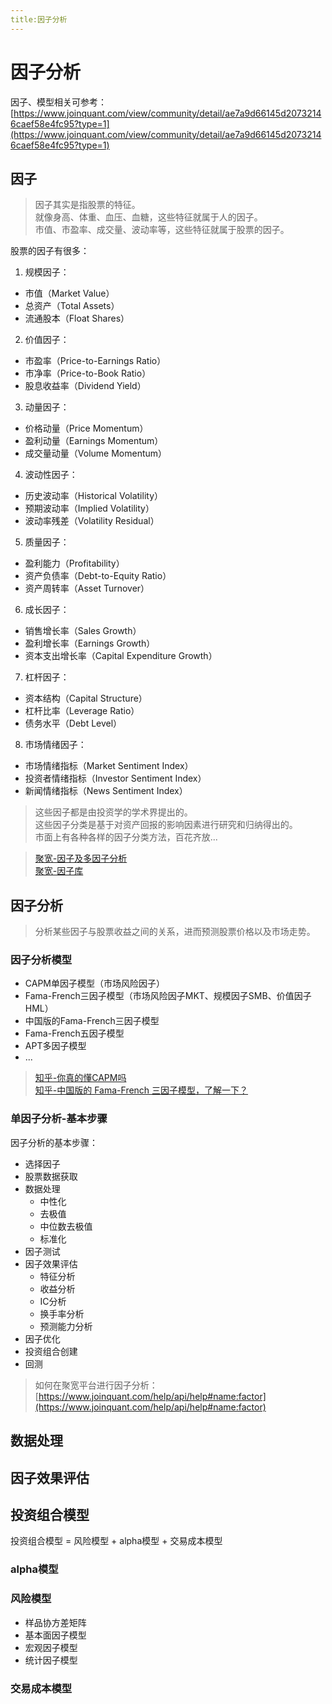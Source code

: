 ```yaml
---
title:因子分析
---
```


# 因子分析

因子、模型相关可参考：[https://www.joinquant.com/view/community/detail/ae7a9d66145d20732146caef58e4fc95?type=1](https://www.joinquant.com/view/community/detail/ae7a9d66145d20732146caef58e4fc95?type=1)

## 因子

> 因子其实是指股票的特征。  
> 就像身高、体重、血压、血糖，这些特征就属于人的因子。  
> 市值、市盈率、成交量、波动率等，这些特征就属于股票的因子。

股票的因子有很多：
1. 规模因子：
- 市值（Market Value）
- 总资产（Total Assets）
- 流通股本（Float Shares）

2. 价值因子：
- 市盈率（Price-to-Earnings Ratio）
- 市净率（Price-to-Book Ratio）
- 股息收益率（Dividend Yield）

3. 动量因子：
- 价格动量（Price Momentum）
- 盈利动量（Earnings Momentum）
- 成交量动量（Volume Momentum）

4. 波动性因子：
- 历史波动率（Historical Volatility）
- 预期波动率（Implied Volatility）
- 波动率残差（Volatility Residual）

5. 质量因子：
- 盈利能力（Profitability）
- 资产负债率（Debt-to-Equity Ratio）
- 资产周转率（Asset Turnover）

6. 成长因子：
- 销售增长率（Sales Growth）
- 盈利增长率（Earnings Growth）
- 资本支出增长率（Capital Expenditure Growth）

7. 杠杆因子：
- 资本结构（Capital Structure）
- 杠杆比率（Leverage Ratio）
- 债务水平（Debt Level）

8. 市场情绪因子：
- 市场情绪指标（Market Sentiment Index）
- 投资者情绪指标（Investor Sentiment Index）
- 新闻情绪指标（News Sentiment Index）

> 这些因子都是由投资学的学术界提出的。  
> 这些因子分类是基于对资产回报的影响因素进行研究和归纳得出的。  
> 市面上有各种各样的因子分类方法，百花齐放...

> [聚宽-因子及多因子分析](https://www.joinquant.com/view/community/detail/5535e9ae3e551e132aa441219a71999d)  
> [聚宽-因子库](https://www.joinquant.com/help/api/help#factor_values:%E8%8E%B7%E5%8F%96%E5%9B%A0%E5%AD%90%E5%80%BC)

## 因子分析

> 分析某些因子与股票收益之间的关系，进而预测股票价格以及市场走势。


### 因子分析模型

* CAPM单因子模型（市场风险因子）
* Fama-French三因子模型（市场风险因子MKT、规模因子SMB、价值因子HML）
* 中国版的Fama-French三因子模型
* Fama-French五因子模型
* APT多因子模型
* ...

> [知乎-你真的懂CAPM吗](https://zhuanlan.zhihu.com/p/255207929?utm_id=0)  
> [知乎-中国版的 Fama-French 三因子模型，了解一下？](https://zhuanlan.zhihu.com/p/48728998)


### 单因子分析-基本步骤

因子分析的基本步骤：
* 选择因子
* 股票数据获取
* 数据处理
    * 中性化
    * 去极值
    * 中位数去极值
    * 标准化
* 因子测试
* 因子效果评估
    * 特征分析
    * 收益分析
    * IC分析
    * 换手率分析
    * 预测能力分析
* 因子优化
* 投资组合创建
* 回测

> 如何在聚宽平台进行因子分析：[https://www.joinquant.com/help/api/help#name:factor](https://www.joinquant.com/help/api/help#name:factor)


## 数据处理

## 因子效果评估





## 投资组合模型

投资组合模型 = 风险模型 + alpha模型 + 交易成本模型

### alpha模型


### 风险模型

* 样品协方差矩阵
* 基本面因子模型
* 宏观因子模型
* 统计因子模型

### 交易成本模型 
